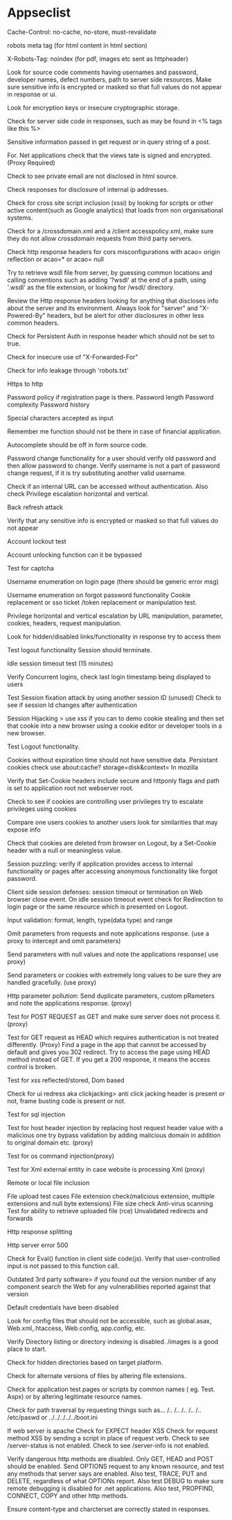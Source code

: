# Appseclist
Cache-Control: no-cache, no-store, must-revalidate

robots meta tag
<Meta name="robots" content="noindex" />
(for html content in html <head> section) 

X-Robots-Tag: noindex
(for pdf, images etc sent as httpheader)

Look for source code comments having usernames and password, developer names, defect numbers, path to server side resources. Make sure sensitive info is encrypted or masked so that full values do not appear in response or ui. 

Look for encryption keys or insecure cryptographic storage.

Check for server side code in responses, such as may be found in <% tags like this %>

Sensitive information passed in get request or in query string of a post.

For. Net applications check that the views tate is signed and encrypted.(Proxy Required)

Check to see private email are not disclosed in html source.

Check responses for disclosure of internal ip addresses.

Check for cross site script inclusion (xssi) by looking for scripts or other active content(such as Google analytics) that loads from non organisational systems.

Check for a /crossdomain.xml and  a /client accesspolicy.xml, make sure they do not allow crossdomain requests from third party servers.

Check http response headers for cors misconfigurations with acao= origin reflection or acao=* or acao= null

Try to retrieve wsdl file from server, by guessing common locations and calling conventions such as adding '?wsdl' at the end of a path, using '.wsdl' as the file extension, or looking for /wsdl/ directory.

Review the Http response headers looking for anything that discloses info about the server and its environment. Always look for "server" and "X-Powered-By" headers, but be alert for other disclosures in other less common headers.

Check for Persistent Auth in response header which should not be set to true. 

Check for insecure use of "X-Forwarded-For" 

Check for info leakage through 'robots.txt'

Https to http 

Password policy if registration page is there. 
Password length
Password complexity 
Password history

Special characters accepted as input

Remember me function should not be there in case of financial application. 

Autocomplete should be off in form source code. 


Password change functionality for a user should verify old password and then allow password to change. 
Verify username is not a part of password change request, if it is try substituting another valid username. 

Check if an internal URL can be accessed without authentication. 
Also check Privilege escalation horizontal and vertical. 

Back refresh attack

Verify that any sensitive info is encrypted or masked so that full values do not appear

Account lockout test 

Account unlocking function can it be bypassed

Test for captcha 

Username enumeration on login page (there should be generic error msg) 

Username enumeration on forgot password functionality 
Cookie replacement or sso ticket /token replacement or manipulation test. 

Privilege horizontal and vertical escalation by URL manipulation, parameter, cookies, headers, request manipulation. 

Look for hidden/disabled links/functionality in response try to access them

Test logout functionality Session should terminate. 


Idle session timeout test (15 minutes) 

Verify Concurrent logins, check last login timestamp being displayed to users

Test Session fixation attack by using another session ID (unused) 
Check to see if session Id changes after authentication 


Session Hijacking > use xss if you can to demo cookie stealing and then set that cookie into a new browser using a cookie editor or developer tools in a new browser.

Test Logout functionality.

Cookies without expiration time should not have sensitive data.
Persistant cookies check use about:cache? storage=disk&context=
In mozilla

Verify that Set-Cookie headers include secure and httponly flags and path is set to application root not webserver root. 

Check to see if cookies are controlling user privileges try to escalate privileges using cookies 

Compare one users cookies to another users look for similarities that may expose info

Check that cookies are deleted from browser on Logout, by a Set-Cookie header with a null or meaningless value. 

Session puzzling: verify if application provides access to internal functionality or pages after accessing anonymous functionality like forgot password. 

Client side session defenses: session timeout or termination on Web browser close event. 
On idle session timeout event check for Redirection to login page or the same resource which is presented on Logout. 

Input validation: format, length, type(data type) and range

Omit parameters from requests and note applications response. (use a proxy to intercept and omit parameters) 

Send parameters with null values and note the applications response( use proxy) 

Send parameters or cookies with extremely long values to be sure they are handled gracefully. (use proxy) 

Http parameter pollution: Send duplicate parameters, custom pRameters and note the applications response. (proxy) 

Test for POST REQUEST  as GET and make sure server does not process it. (proxy) 

Test for GET request as HEAD which requires authentication is not treated differently. (Proxy)
Find a page in the app that cannot be accessed by default and gives you 302 redirect. Try to access the page using HEAD method instead of GET. If you get a 200 response, it means the access control is broken.

Test for xss reflected/stored, Dom based 

Check for ui redress aka clickjacking> anti click jacking header is present or not, frame busting code is present or not. 

Test for sql injection 

Test for host header injection by replacing host request  header value with a malicious one try bypass validation by adding malicious domain in addition to original domain etc. (proxy) 

Test for os command injection(proxy) 

Test for Xml external entity in case website is processing Xml (proxy) 

Remote or local file inclusion

File upload test cases
File extension check(malicious extension, multiple extensions and null byte extensions) 
File size check
Anti-virus scanning
Test for ability to retrieve uploaded file (rce) 
Unvalidated redirects and forwards

Http response splitting

Http server error 500

Check for Eval() function in client side code(js). Verify that user-controlled input is not passed to this function call. 

Outdated 3rd party software> if you found out the version number of any component search the Web for any vulnerabilities reported against that version

Default credentials have been disabled

Look for config files that should not be accessible, such as global.asax, Web.xml,.htaccess, Web.config, app.config, etc. 

Verify Directory listing or directory indexing is disabled. /images is a good place to start. 

Check for hidden directories based on target platform. 

Check for alternate versions of files by altering file extensions. 

Check for application test pages or scripts by common names ( eg. Test. Aspx) or by altering legitimate resource names. 

Check for path traversal by requesting things such as... /.. /.. /.. /.. /.. /etc/paswd or ../../../../../boot.ini

If web server is apache 
Check for EXPECT header XSS
Check for request method XSS by sending a script in place of request verb. 
Check to see /server-status is not enabled. 
Check to see /server-info is not enabled. 

Verify dangerous http methods are disabled. 
Only GET, HEAD and POST should be enabled. 
Send OPTIONS request to any known resource, and test any methods that server says are enabled. 
Also test, TRACE, PUT and DELETE, regardless of what OPTIONs report. 
Also test DEBUG to make sure remote debugging is disabled for .net applications. 
Also test, PROPFIND, CONNECT, COPY and other http methods. 

Ensure content-type and charcterset are correctly stated in responses.
